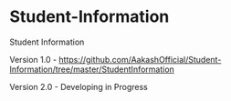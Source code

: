 # Student-Information

Student Information

Version 1.0 - https://github.com/AakashOfficial/Student-Information/tree/master/StudentInformation

Version 2.0 - Developing in Progress
